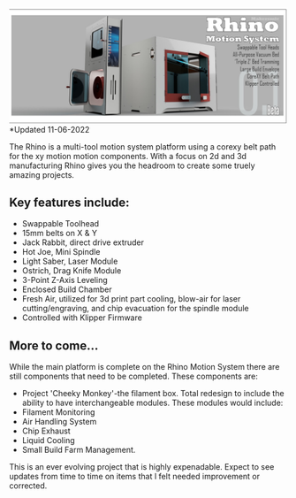 ![Rhino Motion System](https://github.com/Makersmic/Rhino-3d-Printer/blob/main/Literature/Welcome%20Graphic.jpg)
*Updated 11-06-2022

The Rhino is a multi-tool motion system platform using a corexy belt path for the xy motion motion components.  With a focus on 2d and 3d manufacturing Rhino gives you the headroom to create some truely amazing projects.  

## Key features include:
- Swappable Toolhead
- 15mm belts on X & Y
- Jack Rabbit, direct drive extruder
- Hot Joe, Mini Spindle
- Light Saber, Laser Module
- Ostrich, Drag Knife Module
- 3-Point Z-Axis Leveling
- Enclosed Build Chamber
- Fresh Air, utilized for 3d print part cooling, blow-air for laser cutting/engraving, and chip evacuation for the spindle module
- Controlled with Klipper Firmware

## More to come...
While the main platform is complete on the Rhino Motion System there are still components that need to be completed.  These components are:
- Project 'Cheeky Monkey'-the filament box.  Total redesign to include the ability to have interchangeable modules.  These modules would include:
- Filament Monitoring
- Air Handling System
- Chip Exhaust
- Liquid Cooling
- Small Build Farm Management.

This is an ever evolving project that is highly expenadable.  Expect to see updates from time to time on items that I felt needed improvement or corrected.
